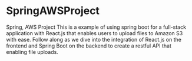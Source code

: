 # SpringAWSProject
Spring, AWS Project
This is a example of using spring boot for a full-stack application with React.js that enables users to upload files to Amazon S3 with ease. 
Follow along as we dive into the integration of React.js on the frontend and Spring Boot on the backend to create a restful API that enabling file uploads. 
